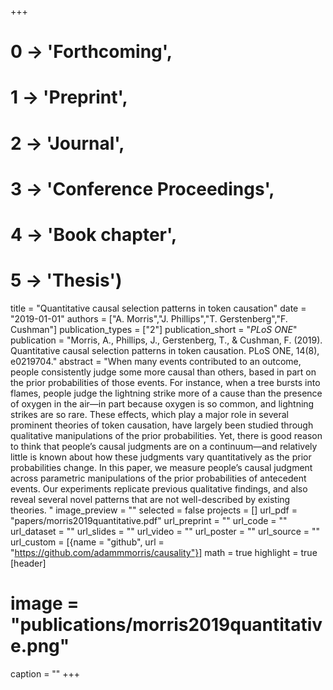 +++
# 0 -> 'Forthcoming',
# 1 -> 'Preprint',
# 2 -> 'Journal',
# 3 -> 'Conference Proceedings',
# 4 -> 'Book chapter',
# 5 -> 'Thesis')

title = "Quantitative causal selection patterns in token causation"
date = "2019-01-01"
authors = ["A. Morris","J. Phillips","T. Gerstenberg","F. Cushman"]
publication_types = ["2"]
publication_short = "_PLoS ONE_"
publication = "Morris, A., Phillips, J., Gerstenberg, T., & Cushman, F. (2019). Quantitative causal selection patterns in token causation. PLoS ONE, 14(8), e0219704."
abstract = "When many events contributed to an outcome, people consistently judge some more causal than others, based in part on the prior probabilities of those events. For instance, when a tree bursts into flames, people judge the lightning strike more of a cause than the presence of oxygen in the air—in part because oxygen is so common, and lightning strikes are so rare. These effects, which play a major role in several prominent theories of token causation, have largely been studied through qualitative manipulations of the prior probabilities. Yet, there is good reason to think that people’s causal judgments are on a continuum—and relatively little is known about how these judgments vary quantitatively as the prior probabilities change. In this paper, we measure people’s causal judgment across parametric manipulations of the prior probabilities of antecedent events. Our experiments replicate previous qualitative findings, and also reveal several novel patterns that are not well-described by existing theories.
"
image_preview = ""
selected = false
projects = []
url_pdf = "papers/morris2019quantitative.pdf"
url_preprint = ""
url_code = ""
url_dataset = ""
url_slides = ""
url_video = ""
url_poster = ""
url_source = ""
url_custom = [{name = "github", url = "https://github.com/adammmorris/causality"}]
math = true
highlight = true
[header]
# image = "publications/morris2019quantitative.png"
caption = ""
+++
 
